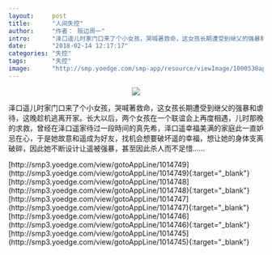 ```yaml
---
layout:     post
title:      "人间失控"
author:     "作者： 阪边周一"
intro:      "泽口遥儿时家门口来了个小女孩，哭喊著救命，这女孩长期遭受到继父的强暴和虐待，这晚趁机逃离开家。长大以后，两个女孩在一个联谊会上再度相遇，儿时那晚的求救，曾经在泽口遥家待过一段時间的真先希，泽口遥幸福美满的家庭此一直妒忌在心，于是她故意和遥成为好友，找机会想要破坏遥的幸福，想让她的身体支离破碎，因此她不断设计让遥被强暴，甚至因此杀人而不足惜……"
date:       "2018-02-14 12:17:17"
categories: "失控"
tags:       "失控"
image:      "http://smp.yoedge.com/smp-app/resource/viewImage/1000538appline.png"
---
```

<div style="text-align: center">
<p><img src="http://smp.yoedge.com/smp-app/resource/viewImage/1000538appline.png"/></p>
</div>
<p class="post-meta">
<span>泽口遥儿时家门口来了个小女孩，哭喊著救命，这女孩长期遭受到继父的强暴和虐待，这晚趁机逃离开家。长大以后，两个女孩在一个联谊会上再度相遇，儿时那晚的求救，曾经在泽口遥家待过一段時间的真先希，泽口遥幸福美满的家庭此一直妒忌在心，于是她故意和遥成为好友，找机会想要破坏遥的幸福，想让她的身体支离破碎，因此她不断设计让遥被强暴，甚至因此杀人而不足惜……</span>
</p>
[http://smp3.yoedge.com/view/gotoAppLine/1014749](http://smp3.yoedge.com/view/gotoAppLine/1014749){:target="_blank"}
[http://smp3.yoedge.com/view/gotoAppLine/1014748](http://smp3.yoedge.com/view/gotoAppLine/1014748){:target="_blank"}
[http://smp3.yoedge.com/view/gotoAppLine/1014747](http://smp3.yoedge.com/view/gotoAppLine/1014747){:target="_blank"}
[http://smp3.yoedge.com/view/gotoAppLine/1014746](http://smp3.yoedge.com/view/gotoAppLine/1014746){:target="_blank"}
[http://smp3.yoedge.com/view/gotoAppLine/1014745](http://smp3.yoedge.com/view/gotoAppLine/1014745){:target="_blank"}


